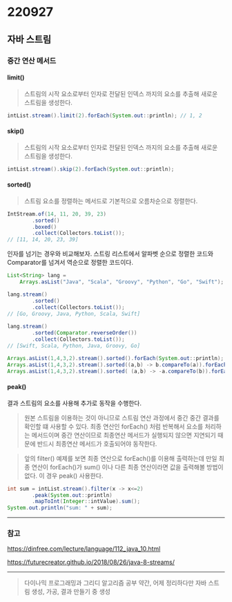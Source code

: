 220927
======

## 자바 스트림

### 중간 연산 메서드

#### limit()

> 스트림의 시작 요소로부터 인자로 전달된 인덱스 까지의 요소를 추출해 새로운 스트림을 생성한다.

```java
intList.stream().limit(2).forEach(System.out::println); // 1, 2
```


#### skip()

> 스트림의 시작 요소로부터 인자로 전달된 인덱스 까지의 요소를 추출해 새로운 스트림을 생성한다.

```java
intList.stream().skip(2).forEach(System.out::println);
```


#### sorted()

> 스트림 요소를 정렬하는 메서드로 기본적으로 오름차순으로 정렬한다.

```java
IntStream.of(14, 11, 20, 39, 23)
        .sorted()
        .boxed()
        .collect(Collectors.toList());
// [11, 14, 20, 23, 39]
```

인자를 넘기는 경우와 비교해보자.
스트링 리스트에서 알파벳 순으로 정렬한 코드와 Comparator를 넘겨서 역순으로 정렬한 코드이다.

```java
List<String> lang =
    Arrays.asList("Java", "Scala", "Groovy", "Python", "Go", "Swift");

lang.stream()
        .sorted()
        .collect(Collectors.toList());
// [Go, Groovy, Java, Python, Scala, Swift]
        
lang.stream()
        .sorted(Comparator.reverseOrder())
        .collect(Collectors.toList());
// [Swift, Scala, Python, Java, Groovy, Go]
```

```java
Arrays.asList(1,4,3,2).stream().sorted().forEach(System.out::println); // 1,2,3,4
Arrays.asList(1,4,3,2).stream().sorted((a,b) -> b.compareTo(a)).forEach(System.out::println); // 4,3,2,1
Arrays.asList(1,4,3,2).stream().sorted( (a,b) -> -a.compareTo(b)).forEach(System.out::println); // 4,3,2,1
```

#### peak()

결과 스트림의 요소를 사용해 추가로 동작을 수행한다.

> 원본 스트림을 이용하는 것이 아니므로 스트림 연산 과정에서 중간 중간 결과를 확인할 떄 사용할 수 있다.
최종 연산인 forEach() 처럼 반복해서 요소를 처리하는 메서드이며 
중간 연산이므로 최종연산 메서드가 실행되지 않으면 지연되기 때문에 반드시 최종연산 메서드가 호출되어야 동작한다.

> 앞의 filter() 예제를 보면 최종 연산으로 forEach()를 이용해 출력하는데 
만일 최종 연산이 forEach()가 sum() 이나 다른 최종 연산이라면 값을 출력해볼 방법이 없다. 이 경우 peak() 사용한다.

```java
int sum = intList.stream().filter(x -> x<=2)
        .peak(System.out::println)
        .mapToInt(Integer::intValue).sum();
System.out.println("sum: " + sum);
```




---

### 참고

https://dinfree.com/lecture/language/112_java_10.html

https://futurecreator.github.io/2018/08/26/java-8-streams/

---

> 다이나믹 프로그래밍과 그리디 알고리즘 공부 약간, 어제 정리하다만 자바 스트림 생성, 가공, 결과 만들기 중 생성
